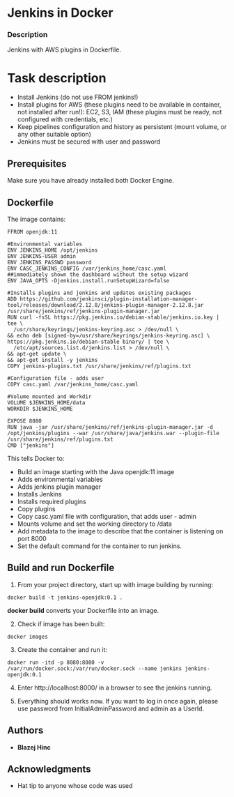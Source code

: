 # Jenkins in Docker
### Description  
Jenkins with AWS plugins in Dockerfile.

# Task description
- Install Jenkins (do not use FROM jenkins!) 
- Install plugins for AWS (these plugins need to be available in container, not installed after run!): EC2, S3, IAM (these plugins must be ready, not configured with credentials, etc.) 
- Keep pipelines configuration and history as persistent (mount volume, or any other suitable option) 
- Jenkins must be secured with user and password 

## Prerequisites
Make sure you have already installed both Docker Engine.

## Dockerfile
The image contains:
```
FFROM openjdk:11

#Environmental variables
ENV JENKINS_HOME /opt/jenkins
ENV JENKINS-USER admin
ENV JENKINS_PASSWD password
ENV CASC_JENKINS_CONFIG /var/jenkins_home/casc.yaml
##immediately shown the dashboard without the setup wizard
ENV JAVA_OPTS -Djenkins.install.runSetupWizard=false

#Installs plugins and jenkins and updates existing packages
ADD https://github.com/jenkinsci/plugin-installation-manager-tool/releases/download/2.12.8/jenkins-plugin-manager-2.12.8.jar /usr/share/jenkins/ref/jenkins-plugin-manager.jar
RUN curl -fsSL https://pkg.jenkins.io/debian-stable/jenkins.io.key | tee \
  /usr/share/keyrings/jenkins-keyring.asc > /dev/null \
&& echo deb [signed-by=/usr/share/keyrings/jenkins-keyring.asc] \
https://pkg.jenkins.io/debian-stable binary/ | tee \
  /etc/apt/sources.list.d/jenkins.list > /dev/null \
&& apt-get update \
&& apt-get install -y jenkins
COPY jenkins-plugins.txt /usr/share/jenkins/ref/plugins.txt

#Configuration file - adds user
COPY casc.yaml /var/jenkins_home/casc.yaml

#Volume mounted and Workdir
VOLUME $JENKINS_HOME/data
WORKDIR $JENKINS_HOME

EXPOSE 8080
RUN java -jar /usr/share/jenkins/ref/jenkins-plugin-manager.jar -d /opt/jenkins/plugins --war /usr/share/java/jenkins.war --plugin-file /usr/share/jenkins/ref/plugins.txt
CMD ["jenkins"]
```

This tells Docker to:
- Build an image starting with the Java openjdk:11 image
- Adds environmental variables
- Adds jenkins plugin manager
- Installs Jenkins
- Installs required plugins
- Copy plugins
- Copy casc.yaml file with configuration, that adds user - admin
- Mounts volume and set the working directory to /data
- Add metadata to the image to describe that the container is listening on port 8000
- Set the default command for the container to run jenkins.

## Build and run Dockerfile
1. From your project directory, start up with image building by running:
```
docker build -t jenkins-openjdk:0.1 .
```
**docker build** converts your Dockerfile into an image.

2. Check if image has been built:
```
docker images
```

3. Create the container and run it:  
```
docker run -itd -p 8080:8080 -v /var/run/docker.sock:/var/run/docker.sock --name jenkins jenkins-openjdk:0.1
```

4. Enter http://localhost:8000/ in a browser to see the jenkins running.

5. Everything should works now. If you want to log in once again, please use password from InitialAdminPassword and admin as a UserId.

## Authors
* **Blazej Hinc**

## Acknowledgments
* Hat tip to anyone whose code was used
